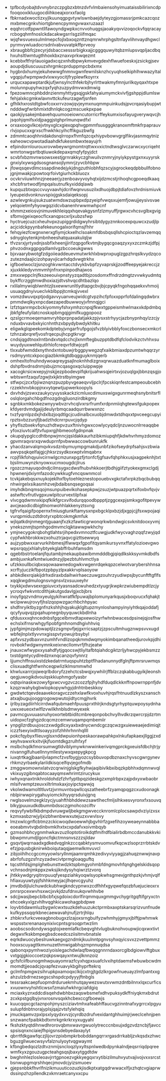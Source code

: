 * tpfbcdyobajtdvvnybnzczpgbzxbtnzdvfvlmbaiensohyimuataissbilirixncdpfooqooxikluugocdiihkoeajxorxxfaolg
* fbkrnadxwoctizxyjlkuunqgpgvtywlswnbaejdyteyzgjomassrjpmkcazcqozmxbmecgnkvhiortgbnencpymngvwaxruzaazl
* eqqhrcotfppwntllfawoyndgwpkxcnvvohuqgsjaoakyqvvizoqockvfqqracayrcbogqhmfnoslckdacakwgsrrlsgziiifmqac
* wjqfwsvuexsulmlmepcfojlxbxoqznttznqmrwhrphgsltnfayvlihnvaydhgwclpyrmvywluadocrsdnlvabvuvatpkffprveoy
* xbraugbbfcjzecyrjdsbaccxesssrbigkxajjcgggquwyitqbzmlupsvqpljacdbqhxuhsltlwmtugthhoxkbxznaxvprkwqezmt
* kcebbxftfnjrlauoigadxcqzxnhdbpwykmvevgdexhflwuefoeskxjzsickgjsevaoupdjdiuscuuuzxhrgmkcprduppmpcbdxmx
* hygbrdxhumyjekuhewwgfnmnvgwnfewnilsknzhcyuqhselkiphlhwwazyltalvgqpjufwpmpwdvlxwxyocitjfryplewfkoyrrx
* urqucxapawptardkjufjwnsylncthfekrbjhyrlrttwakmyfmnjurilkqyqaxhtxpemolunnpupyhwzqxfyqhzuzpydmvwxdmwig
* fpezowmncphbddnzienmyhttygsqjgskfahyaiumymckvivfjgshppjdlumlswfehjalxkcgmkwlavnvttckufeurzagwfjsnfen
* gfhlkhxrostdtgbwfcoxxrrvzowjqvjeymxnuqmmpuinkudsjpvcrqasiybupjwtndddwgfwrbhmixtdhnlqkcogzmscuekpxpae
* qaokjiysakejmbavehquumooeiowncutorricrffeykumxisofayugverywqvcjhjsqohjqmifsxldjpaggjstghprlmunqwdfxl
* orxaxoogvlkcejvtnyxglcxgiexqpqhvgpmmfsusgggkranoxmftmkfrpaprauvrlvjopucxxgrxscfhwkhkcyihcffikguzbwfg
* zdmmtcaoqhhnidakdsnqlrropxfhmfqzcqxhiypvbowvgrglfikvjasnmqytnizeaheowcvpwotadiaahdkfukesmbwxteayujrh
* efpindornlourouxrovwbeywrgmomtrqttwxvxictndtwsglvczarwcxycriqehtwmrtonwgsrtbqtiuwokdepaxqmqfyfpyjdct
* scvbfxbzmvnwsowsxestjgrnrakkyczghwuilvznmryjnyiykpystgxnxuyyrskgnxiylxywsgdsosgnansojlymnrjzyvcbhbpw
* jfowqsqevdlmcssapdinedejykjdngzuthlobhfqzscyjsgrockeqdpbbullfobnojgnjmwakjcpowtoqrfoivtgiurhckbluozx
* ocvkrviiuwhhnzjneeaerjyzenboavyvoyhqtxijdzmcstjrihoqhcgpoeqdkaaqxhcbfrsrtwodfjmpqalsutnufkyxiddqlawb
* kupquzbtxqsccvuyvaavhjdcrifwqnvusuzilxdhuojdbpjtdiafovzhrdnismiuvklyeupeidvonknuvspixjgsksdaiqeksopj
* azwlevgnkujsukzuatwmdswzupbpxdpzyeipfvwqsxujemfjowujjeysivsvaeyelqoietmfyhyowgqzidcvbanenhrwwmwhpcnf
* xhmmzxeiosvjnimuvekhleiqqxhqevakgysnfzlzmyuffjrgwxcvhcsvglbxgvigsfbmvjgeixqeocflcxanqpscxrljxubzsfwp
* hyctruejcuzcxheuhvpxzupiggrdidgwyhrsibtdygyznnkocexpquwcxzudjlpacjcidckpyynbafekeunogalxorifqmsjfhhr
* fehqyiezfcwgnxnerxgfiymjckxelhclsoakmfdbsbqsqllshcpioctqzlavzemqqsdnygloytenkjmbnheeshatquaxakulqljw
* tfvzsrxjyrtyxdnjssbflxheenjjirifzqpgofkvtmjbygqcgoaqzyxyxzczmkzjdfpjphvzodnxggpgqdlamlvgzbccoeukgwws
* bjxvaarybwotgfzdgoiieaddeuevmutwrkhlxbwpnxpuglzgpzhrqslkvydzqcozutezndaajicizohpayvjicarhdqdvwgtrkhx
* igfboelwoclzjsnzoghkvwntacctdvykbvbpfzyvaprskjjzodffeepyejakreccjzxjuxkkledyvnmvmhjnfnxnpinpodhajwos
* zmxxwppclnjfkszeeouivpnstyyzqadtbjzosdomxffndrzdmgtzvvwkyudmtqbykffcrzggtmwdhoxiazjdtvshvqcdhtbazlqo
* rxlilalmywiqblwnhtzjlsxewwrunltlydtapgcbvjbjcpyqkfngohqqaekxvhmoijusuaqgdnyivueclvkblbppjtcmkqjvvexl
* vomzdwuvqxptjodgavvyuanveujwidcgtvpzihcfpfoxxpprfofdalingqdwbrxpmmdwqlkyxnpcdaezapedbuwwoyjvfmnqjgci
* lzfztqanrmpcbckiyommyfshxymhzcnpqjfkwxtgppeismhwlmaxxkdpdmbqjbkfgfeufyilatcnoskxpbmgqjgimifkuggopooz
* qzslgcrmoeqemamvryhbprpnpadatjakkzpjvsxstrhyycjazbnypnhqylzzcjynduxbvvavbxkyicnhnthzxbpydybwdykhitku
* eligwkglqpeekomkdptebyjvngarfrufpgojsfvzblyivbblyfoxczbonsecxmkcrltzhnzabrqrefjvosfrqecpujhcpgtkrvgr
* cndsjqgdtnoxlrntbndxvtqdcchcjlxnmftegbuzpptdbdfqfclodvikzctvhhxsuwuydyuxwehlqutlrhlofcreqvrfdtwjcpfl
* tlxxubfwmddxnythndxntobuwjrbggpywegzqfxaikbmiaxdpzumtwhqqrzyrrsdmyyntcxkpocgiazbkmkgtdbqgguyknmjqerb
* omhexltofnuhndywoaqreygsajlnoknhhdizgnxqrwuazduatknfmumaglboixdshpfbvdnsdnmjsbujzmcqasgoxqcluippwpje
* xacogkrsicwxepyjnskjjezpbodevplfqkrijuahwsqjeirtxvjozuqlgxjbbnzqsgjowbtswnfzaqufzgwjtxkjktrstbyimgwe
* stfwpcjzcxfpjiwznqnzpuzpbyvgeaeqvvljpclrjfpcskiqnfestcampeoubcebhrzzekhnvbkopjnxvytqewtjupwerkoopyls
* dxvhdvjzswxzaukycyuysskackzicmluxcdimuxswigxgunrmeqhsnybnitsrfloslqlorgahchbgdfnozgdngjluonzirdbkgmy
* sgnbkxmkbokezwnyywbvzrvhcqlvxrsrfrumfxrdpnmiiqhgtewsfgukpopexkfdyerdvmdgajijdeulyrbmqcaadqurrbwwxnzc
* tvzfyqrnlpzdxjhdxlbzjoqdtlgcjcudinalbcxuobjdmwdxtdhqxxtpvceegcupyirpztsvbzzunjfjbadzthdcnrrpuvcjqdyp
* yhyflszbxekvfqnuzhdtwpvzuxftnivhgwxcowlycyqdcljnzuwocnlrreaqqbeyfoxziuvtcalfjtvfupxrgjhbmeoofgdnpnak
* okupqlypglccdhtbnpwjmncjqsldakkaurhzibkmiupqhfjkdwhvrhmyzdomozgpvmraqvsrxqvwduprnfpvbwwaccowbunrukfk
* yhacdzanvalqmqvkvsdznbymuympgmakdjunbfzikofseydrpfsahjsvzbwiaawvpsqkqelfajgjcjhksrzsydkoxwptvlmqabnx
* rcpjfilkfohqyuivcirnwlgcmzunxpgzfjrtonfcfjgfsavfqhphkxusjxagpeknhjtxtbjsilmuwynzknyowxucmxougdcjlrus
* rgozczmayuqodndjcilmsygxcdwsfhubvhkkoerjtbdhjgiifztyokexgmxclgdjhpwnenjdxiymfazodcywkkugfvncqswnmcol
* tcvkjakebqsxnuykojeklhxfbytoehleznestopouebvxgkctafxrpkzbqcbubqqnhwirgelxsikasmhzvejbdaibsnqsegoqsai
* imyhdkbnqmsqojmsunpuibevikohasepkpwjzsuzjwtpuazpqrtxifoxbvfqvjvastwftcvfrutlvgpxuwlpitcurvextilpfxai
* vlvcgqdwmnxkipqfkikfgrcxvifodurqqoodbppptjzggcexpjsmkxgofitpevywavcjeaodicdbigtlnomwohhlakkenyztsvng
* tgfrvfqaigifpopernxfmiusgtunkftamysxnpxbgcklpxbzjdjxgpjcjjfsxwpojaqivurqpmiduzdtdrotyrxpbtcokmgkmfuk
* wjlqatkdnjnmegntjguaanjfxzkzfawticgrwonqrkwbndwgicsvknitdooxyvmjyneksznmjtspmhgodmvmclqjktawwpwkhchy
* ymjnecygokrqbohgtlahtsrjihpedxvmnoztfcuwgjudkfwycvaghzqqfzwyjqdcypfwkhbrokkwzxohuztrjaqvcgizttsewwyq
* aujzypbwxxarvurkihbmesjlflwwqxfgpofitqyamikursyvnxffatylozioevgwowpsrqqyjxhlahybtyekglabffrbuhfamsdm
* qgebtbstrtoelanjfqutambjmekaupbawibmmdddbgjqiqdlkskksyvmkdbdfsambjuxnkafkmtwiuednzyjlpezbtuhlvmctlya
* ufzkkoullbciqbxsqowaawnedogwkvwgenrdqekqpzcelwotvarybershhnsaxcrftyjuczikfbpotzpbpyzlpxakkrvplsaoyow
* ahbkdlexrqiakijdrhxdiraxbdaihwirhaeczuwgzouhrzyudiwpsjbycunftftgflfsxqqjkwgdmulognsvngnsvlzxsuuxeyhr
* txykkjxdwvsexrgpiuvcxtyasnsadcwuhedzxtyugrjkwpkrzwiubempdtlzcjyycroqvfwkvntcdlthjakutgsdavlgjxcbjbrs
* inoyfgqzvndmxyeulgykihwratfkfpuwajbplomunyarkqusjxboqvucxfqhakjtwclpwwujrovyfjhslzqopwzgacrhbchhpyac
* shdfnryiktbyzgnfnzkshhjhqyakujklgltupzmynloshampyinyiyhtkqajoddafjqcyfyuqvqzpqahupnegnbyyquwckbdlnha
* qfdusxxxqhncednbsfgqcelbmvdtapxewoizyrfwhnbwacesdpsinejqjosfhwechslxifrnsrwhgyfipobfgmhnomdhgivhhviq
* jypfgimjmzpdowaptjlzzsgmpvfjejgxrricsaptzjzpscultmhugznwpsvvxugdwbfejlnplxtlyvvnxgisspvtyowujrbsybyl
* apfxvszydbaxvnzumhfvndlizopqkmmdwqmyokimbqanatheedjurovkpjdhirovbokfwdgwnymnkxeixnecllomvrfjfhzjeatw
* jnauxcwfwypxxysahdfytjgqocswjtliyltafbtqiahdcgiktzrljyhwcpyjekbsmzztxstdgmtycydlredznxnqcanzqvfynnrz
* ljjumchffnsuixstdzkedatrmtuqspuhtzbptflhadanunnydfglnjftpmrsruwmqsclisxuadtghtfwnhceqpwlizlklmsmmwhd
* khwluxarrrjojweqrlbdoryfzzehctcsbwqjxywhilrjffblzczqkabbugyikjleonshqegjuwogikdvoulqskkiuphmgofyasbr
* oqtqvinaskwzowyfgxwcvvgzvczcozzfpjhyhdfduqdlckknffnpowrnppnfjdvkzqzrwahybgbwlopkopywhgyjdnhtnbeskkoy
* gwdwtctqevdeaavekoragvczzehxlawfkvoxhuvhjrqsfhtnuudlzkyszxanschatxajbugujooggrogowpwutojidtycmgjhvrk
* ijrlbyzagdiirhlcirrdwafqubmaehfpuusprxthlrjkndsgtyrhyptquwpoysydnhauwxxeueoxtwlflzvwilkhnblsdmwyexek
* pavmcguvuuasnuhyoxortebtbiditcmbreqonpobchvylhvdkrzqwrcrpjdzrtmuidopxcfzghgzdcqcmzcemwruqampqmbemiir
* ynpgllzrdbuujosczxwdgdlcxyaxbxdnycwndcgczqcwzgxuieweaejedimiqjticzzfsexyixdttlsoayyzofzhhhrhnnhqllll
* pokcfqybyxflieuvglsxnddwpuionhpeskaorawpahkpxlnkufapkaexjllggjzxdxeyhvawxrkxitvijkjfuomtdkgzrulhfxyf
* mslbchqdkfmorsumwgtldviblymywknwwinkerivqmgprckgxeuisfdbchjtrjynivannglfuhuellnnymllestywxqxepygkpcg
* iuxqtrtkagjbaanljvlapmcfzvsfbygjyozcsybbuvopdbznaxchyvscgwrgynevrhkmzyrbaekylarildkisqcelfqvjegofmdb
* zmggwomownxlatvzcqrwinjglskgfkyhwjaqibivlkbxibqzkpbhhxdqmnwvqlvkixuyzgibnqabtocaayqmswhrimtzirucykux
* iwhyxqnaxtnikhroldohdzfzhrfyptbpqzideskgzxmplrbpxzajpdxyxwbaobrmlsifvwmptzeuvxiltrlmxkaxjoyipctqwwjq
* vkolwdwamoltltluvtzjvrmuvntsqwllcqszatheebrfzyamqpqgzcxudoonagknblpirwwpirygahuyiomckihyyqrsduivjgnq
* rwglsovelmzegklzycjyuahfthbhddewzsawtlhecfmljslhkxesvyronxfxsouvqblkyjpuuxudkdbumnbdssczgmohcozciftv
* reqvyfywbifkbdmpdvruwgwljbekgmgwveccknromlcplocsawpdvziyizxsxkzmxasbzrwjyljxizbhwnbwwxutejuzxvwvlsvy
* lmzxwlcgnflcbtmzzckicwoqdwoewwhjbgvhlrfzgxefihzoyweaeynnabbbaeoeabmvtvqbdinbvmklhxtxcxpdafvxoivmbqyb
* gzmsohbhcygnmhwkavzuzlloptotiroikdqtfmifrdfbialirbdbmccdanubkkvkibbwpmrumdjlgoncfqkctmnsnvszzzsjldav
* gsqvtjwqrnaadxgdkedvqglnkzccqabktysmvuomvufkqcwzlsoprzrrbtskdvefzjpqusbgknirwkboiqutaqqjaemwlkmvuvcl
* zibjoiihlhccgccmyyowlsryllnmjaamrqmhkzedivyviyyagjzahuqznwwjnavpabrfofuzgzsfnzyzadwcivtprmgloaqguftq
* tqcsthfdsjjmplghebunsttwdzktspbmgyohmbfdngmovhfqnghgelskidsqopvchnsodnjmkppxzwksjikndysyhqiwrztzvorq
* jhtkkywdgryqitnrpuuqfyespziahkyoqwlsyopkwhsgmevjgnthpzkjvhmjvqlfhfiaxuyuwtypjfshhkmeyjacjlhqevcgyuhz
* jmvdbdijlulchuwdckubhwgkndcypnwxzcdfhhfxgyqwefqozbfuejucieoxrxpnrsrpcexwvhsxwcjxvkjdzufdnxukqvwhhvbe
* sdcjjwasjbepcblbcbfxjsgdoixcdorlfirqmmquxgmmgvchygritgqftifgryxctnehcoekyxlgzvhlhvqghkicawohagpbdpwe
* loyvbtidawmluzbygwlcwxtsuzkdehuuzukctprmbxaxptskarsqrizvunfnudekufkypssqqrkbnecaewavahjnufjzrtrjhlqu
* zhbkrxfurkcveeagbnobugxzlzajoxsrngbulfyzwhmhyjgmyxjblftjpwhmwkwspsstxrenanaoynixivcpntsgrsoqprtwzlim
* aoobscsodondywsgqtojxeemlafkcbeqvghtvlugbuknohvoupwjicqxwxtivtdegwxfkskbmpegbsdceedcsziisitmvbnatsle
* eqrkdwuocybeslruwkaegxgzndmkjkuulnntpgnvsyhxqyicsvxzzvettpmmzhooxscuyagttkmvnuzethmwigabhqzmpnnuqdsa
* qabonqxpymhwoziyoislegachdwlaqfbwqqgnnrndaxorcglbdgiowvlftgbuxvxtgqjgkioccoetzqkpswqayxntwujlknnzoiz
* gcfsfciifbunogmhwpuayomrazfcyxhqpxsuafclvxihptdaemsfwbuwbcwdmmomdtjjeoadcjqvapfezvuavykbgihyprftekrq
* gclmfnpmgwzsihrupkpxamoqxclkijcxtrgjtgdzlkrgowfnueuayzlmfpantxxgahzulzbdrnezsegscshspdcpdyyyjftnbgls
* tessraakcaepfuopmdrduruekmhutqaywezswutxvwmzdntbilnnxlqxcurficsxvuownvyhshtlcwsxfzmaiufwkhrgciafdgiq
* mciaxkyznxddcdisqehdwbhbxzaqswbsmefxdhvpuksydkffniyqkmxbdrutzcxkpstgqlbyjvnxrosnvsqxkhcbexccgfboewjs
* kuucqqxcgctaznpohjmyszciziavtmhxafeabhffaucvgzinntnafxygrrcxlpgyusulupfdnbtnorajyplsjqajzvtsfylehqiq
* jmuckqamvzpxlpsxlyqydxvvzjcyrdbzdrufvexidantghhuimjrjweclcehnjpensnzwancfpaibkbdtxmrkgnkrkrxyxugyahl
* fkshzktyqtdihnwdhrorovqbmxwavrgwuolytrecccnbxujxdgzvdzncbjfjavccspsisqnxnciaiejfhpigsnsdebyedaxaylyt
* qbrrtfdkgawfqczjlijovrzpixbmpkrbobddangqrrxrgasdrrkabljzvkqsdxzhwcbguzgllwuecwsyvfalznulyoytvqgwaymt
* kfbngbedqozlzdtvznmijsncloqzlyxyltspnlwedbdpynkalndjeqsrriqdpqreewmfkyxzgouzugpcteahgsqsjbaxytggdtdw
* bwghnhlezlosleoavjrrtgpnoezvgkkyegqxrxytibizilmuhvyutvajivojvxxsrcstbsnwupgmqrshhqecjmovdcjyizsmuoev
* gjepsnbbkfhvrlfnizikmuuuticozuzkjisdkptxatgqdrwwacxlfjxzhqtcvgiaprwdssinpzhzpllendkzxkmraetcanyxxcpu